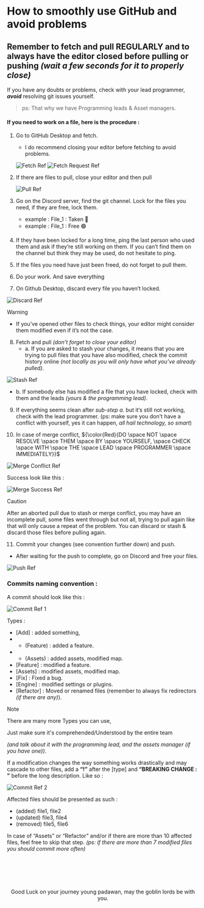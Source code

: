 # How to smoothly use GitHub and avoid problems

## Remember to fetch and pull REGULARLY and to always have the editor closed before pulling or pushing *(wait a few seconds for it to properly close)*

If you have any doubts or problems, check with your lead programmer, **_avoid_** resolving git issues yourself.
   > ps: That why we have Programming leads & Asset managers.

#### If you need to work on a file, here is the procedure :

1. Go to GitHub Desktop and fetch.
   - I do recommend closing your editor before fetching to avoid problems.

   ![Fetch Ref](https://github.com/Loris-Moreau/Git-Workflow/blob/main/Workflows/Images/Git%20Fetch%20Ref.png)
   ![Fetch Request Ref](https://github.com/Loris-Moreau/Git-Workflow/blob/main/Workflows/Images/Fetch%20Request%20Ref.png)
3. If there are files to pull, close your editor and then pull

   ![Pull Ref](https://github.com/Loris-Moreau/Git-Workflow/blob/main/Workflows/Images/Git%20Pull%20Ref.png)

4. Go on the Discord server, find the git channel. Lock for the files you need, if they are free, lock them.
   - example : File_1 : Taken 🛑
   - example : File_1 : Free 🟢

5. If they have been locked for a long time, ping the last person who used them and ask if they’re still working on them. 
   If you can’t find them on the channel but think they may be used, do not hesitate to ping.

6. If the files you need have just been freed, do not forget to pull them.

7. Do your work. And save everything

8. On Github Desktop, discard every file you haven’t locked.

![Discard Ref](https://github.com/Loris-Moreau/Git-Workflow/blob/main/Workflows/Images/Discard%20Ref.png)

> [!warning]
> - If you’ve opened other files to check things, your editor might consider them modified even if it’s not the case.

8. Fetch and pull *(don’t forget to close your editor)*
   - a. If you are asked to stash your changes, it means that you are trying to pull files that you have also modified,
        check the commit history online *(not locally as you will only have what you’ve already pulled)*.

![Stash Ref](https://github.com/Loris-Moreau/Git-Workflow/blob/main/Workflows/Images/Stash%20Ref.png)

   - b. If somebody else has modified a file that you have locked, check with them and the leads *(yours & the programming lead)*.

9. If everything seems clean after *sub-step a*. but it‘s still not working, check with the lead programmer. (ps: make sure you don't have a conflict with yourself, yes it can happen, *all hail technology, so smart*)
  
10. In case of merge conflict,
    ${\color{Red}{DO \space NOT \space RESOLVE \space THEM \space BY \space YOURSELF, \space CHECK \space WITH \space THE \space LEAD \space PROGRAMMER \space IMMEDIATELY}}$

![Merge Conflict Ref](https://github.com/Loris-Moreau/Git-Workflow/blob/main/Workflows/Images/Merge%20Conflict%20Ref.png)

Success look like this : 

![Merge Success Ref](https://github.com/Loris-Moreau/Git-Workflow/blob/main/Workflows/Images/Merge%20Success%20Ref.png)

> [!caution]
> After an aborted pull due to stash or merge conflict, you may have an incomplete pull, some files went through but not all, trying to pull again like that will only cause a repeat of the problem. 
> You can discard or stash & discard those files before pulling again.

11. Commit your changes (see convention further down) and push. 
   - After waiting for the push to complete, go on Discord and free your files.

![Push Ref](https://github.com/Loris-Moreau/Git-Workflow/blob/main/Workflows/Images/Git%20Push%20Ref.png)

### Commits naming convention :

A commit should look like this :

![Commit Ref 1](https://github.com/Loris-Moreau/Git-Workflow/blob/main/Workflows/Images/Commit%20Ref%201.png)

Types :
- [Add] : added something, 
- - (Feature) : added a feature.
- - (Assets) : added assets, modified map.
- [Feature] : modified a feature.
- [Assets] : modified assets, modified map.
- [Fix] : Fixed a bug.
- [Engine] : modified settings or plugins.
- [Refactor] : Moved or renamed files  (remember to always fix redirectors *(if there are any)*).

>[!note]
> There are many more Types you can use,
>
> Just make sure it's comprehended/Understood by the entire team
>
>*(and talk about it with the programming lead, and the assets manager (if you have one))*.

If a modification changes the way something works drastically and may cascade to other files, add a **“!”** after the [type] and **“BREAKING CHANGE : ”** before the long description.
Like so :

![Commit Ref 2](https://github.com/Loris-Moreau/Git-Workflow/blob/main/Workflows/Images/Commit%20Ref%202.png)

Affected files should be presented as such :
- (added) file1, file2
- (updated) file3, file4
- (removed) file5, file6

In case of “Assets” or “Refactor” and/or if there are more than 10 affected files, feel free to skip that step.
*(ps: if there are more than 7 modified files you should commit more often)*

<br>
<br>
<br>
<br>

<p align="center">
Good Luck on your journey young padawan, may the goblin lords be with you.
</p>
